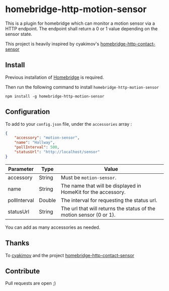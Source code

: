 # homebridge-http-motion-sensor

This is a plugin for homebridge which can monitor a motion sensor via a HTTP endpoint.
The endpoint shall return a 0 or 1 value depending on the sensor state.

This project is heavily inspired by cyakimov's [homebridge-http-contact-sensor](https://github.com/cyakimov/homebridge-http-contact-sensor)

## Install

Previous installation of [Homebridge](https://github.com/nfarina/homebridge) is required.

Then run the following command to install `homebridge-http-motion-sensor`

```
npm install -g homebridge-http-motion-sensor
```

## Configuration

To add to your `config.json` file, under the `accessories` array :
```json
{
    "accessory": "motion-sensor",
    "name": "Hallway",
    "pollInterval": 500,
    "statusUrl": "http://localhost/sensor"
}
```

| Parameter     | Type   | Value                                                                  |
| ------------- |--------|------------------------------------------------------------------------|
| accessory     | String | Must be `motion-sensor`.                                               |
| name          | String | The name that will be displayed in HomeKit for the accessory.          |
| pollInterval  | Double | The interval for requesting the status url.                            |
| statusUrl     | String | The url that will returns the status of the motion sensor (0 or 1).    |


You can add as many accessories as needed.

## Thanks

To [cyakimov](https://github.com/cyakimov/) and the project [homebridge-http-contact-sensor](https://github.com/cyakimov/homebridge-http-contact-sensor)

## Contribute

Pull requests are open ;)
